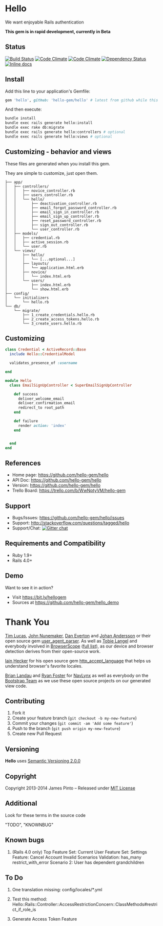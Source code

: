 # Hello

We want enjoyable Rails authentication

__This gem is in rapid development, currently in Beta__




## Status

[![Build Status](https://travis-ci.org/hello-gem/hello.svg?branch=master)](https://travis-ci.org/hello-gem/hello) [![Code Climate](https://codeclimate.com/github/hello-gem/hello.png)](https://codeclimate.com/github/hello-gem/hello) [![Code Climate](https://codeclimate.com/github/hello-gem/hello/coverage.png)](https://codeclimate.com/github/hello-gem/hello) [![Dependency Status](https://gemnasium.com/hello-gem/hello.svg)](https://gemnasium.com/hello-gem/hello) [![Inline docs](http://inch-ci.org/github/hello-gem/hello.png?branch=master)](http://inch-ci.org/github/hello-gem/hello)






## Install

Add this line to your application's Gemfile:

```ruby
gem 'hello', github: 'hello-gem/hello' # latest from github while this gem is in rapid development
```

And then execute:

```bash
bundle install
bundle exec rails generate hello:install
bundle exec rake db:migrate
bundle exec rails generate hello:controllers # optional
bundle exec rails generate hello:views # optional
```

## Customizing - behavior and views

These files are generated when you install this gem.

They are simple to customize, just open them.

    ├── app/
    │   ├── controllers/
    │   │   ├── novice_controller.rb
    │   │   ├── users_controller.rb
    │   │   └── hello/
    │   │       ├── deactivation_controller.rb
    │   │       ├── email_forgot_password_controller.rb
    │   │       ├── email_sign_in_controller.rb
    │   │       ├── email_sign_up_controller.rb
    │   │       ├── reset_password_controller.rb
    │   │       ├── sign_out_controller.rb
    │   │       └── user_controller.rb
    │   ├── models/
    │   │   ├── credential.rb
    │   │   ├── active_session.rb
    │   │   └── user.rb
    │   └── views/
    │       ├── hello/
    │       │   └── [...optional...]
    │       ├── layouts/
    │       │   └── application.html.erb
    │       ├── novice/
    │       │   └── index.html.erb
    │       └── users/
    │           ├── index.html.erb
    │           └── show.html.erb
    ├── config/
    │   └── initializers
    │       └── hello.rb
    └── db/
        └── migrate/
            ├── 1_create_credentials.hello.rb
            ├── 2_create_access_tokens.hello.rb
            └── 3_create_users.hello.rb








## Customizing

```ruby
class Credential < ActiveRecord::Base
  include Hello::CredentialModel

  validates_presence_of :username

end

module Hello
  class EmailSignUpController < SuperEmailSignUpController

    def success
      deliver_welcome_email
      deliver_confirmation_email
      redirect_to root_path
    end

    def failure
      render action: 'index'
    end


  end
end
```







## References

* Home page: https://github.com/hello-gem/hello
* API Doc: https://github.com/hello-gem/hello
* Version: https://github.com/hello-gem/hello
* Trello Board: https://trello.com/b/WwNptyVM/hello-gem

## Support

* Bugs/Issues: https://github.com/hello-gem/hello/issues
* Support: http://stackoverflow.com/questions/tagged/hello
* Support/Chat: [![Gitter chat](https://badges.gitter.im/hello-gem/hello.png)](https://gitter.im/hello-gem/hello)

## Requirements and Compatibility

* Ruby 1.9+
* Rails 4.0+

## Demo

Want to see it in action?

* Visit https://bit.ly/hellogem
* Sources at https://github.com/hello-gem/hello_demo







# Thank You

[Tim Lucas](https://github.com/toolmantim), [John Nunemaker](https://github.com/jnunemaker), [Dan Everton](https://github.com/deverton) and [Johan Andersson](https://github.com/rejeep) or their open source gem [user_agent_parser](https://github.com/toolmantim/user_agent_parser). As well as [Tobie Langel](https://github.com/tobie) and everybody involved in [BrowserScope](http://www.browserscope.org/) ([full list](https://code.google.com/p/browserscope/people/list)), as our device and browser detection derives from their open-source work.

[Iain Hecker](https://github.com/iain) for his open source gem [http_accept_language](https://github.com/iain/http_accept_language) that helps us understand browser's favorite locales.

[Brian Landau](https://github.com/brianjlandau) and [Ryan Foster](https://github.com/fosome) for [NavLynx](https://github.com/vigetlabs/nav_lynx) as well as everybody on the [Bootstrap Team](https://github.com/orgs/twbs/people) as we use these open source projects on our generated view code.




## Contributing

1. Fork it
2. Create your feature branch (`git checkout -b my-new-feature`)
3. Commit your changes (`git commit -am 'Add some feature'`)
4. Push to the branch (`git push origin my-new-feature`)
5. Create new Pull Request

## Versioning

__Hello__ uses [Semantic Versioning 2.0.0](http://semver.org)

## Copyright

Copyright 2013-2014 James Pinto – Released under [MIT License](http://www.opensource.org/licenses/MIT)


## Additional

Look for these terms in the source code

"TODO", "KNOWNBUG"

## Known bugs

  1. (Rails 4.0 only) Top Feature Set: Current User Feature Set: Settings Feature: Cancel Account Invalid Scenarios Validation: has_many restrict_with_error Scenario 2: User has dependent grandchildren

## To Do

  1. One translation missing: config/locales/*.yml

  2. Test this method: Hello::Rails::Controller::AccessRestrictionConcern::ClassMethods#restrict_if_role_is

  3. Generate Access Token Feature

